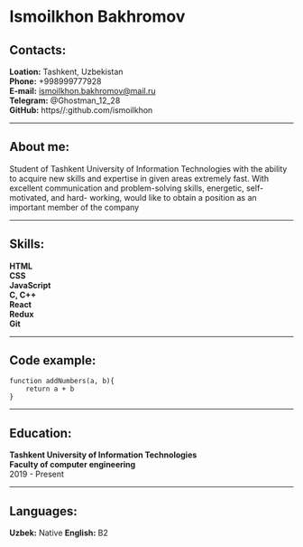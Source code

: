 # Ismoilkhon Bakhromov
## Contacts:
**Loation:** Tashkent, Uzbekistan  
**Phone:** +998999777928  
**E-mail:** ismoilkhon.bakhromov@mail.ru  
**Telegram:** @Ghostman_12_28  
**GitHub:** https//:github.com/ismoilkhon 

---------

## About me:
Student of Tashkent University of Information Technologies with the ability to acquire new skills and expertise in given areas extremely fast. With excellent communication and problem-solving skills, energetic, self-motivated, and hard- working, would like to obtain a position as an important member of the company

---------

## Skills:
**HTML**  
**CSS**  
**JavaScript**  
**C, C++**  
**React**  
**Redux**  
**Git**  

---------

## Code example:

```
function addNumbers(a, b){
    return a + b
}

```
---------

## Education: 

**Tashkent University of Information Technologies**    
**Faculty of computer engineering**  
2019 - Present  

---------

## Languages:

**Uzbek:** Native
**English:** B2 